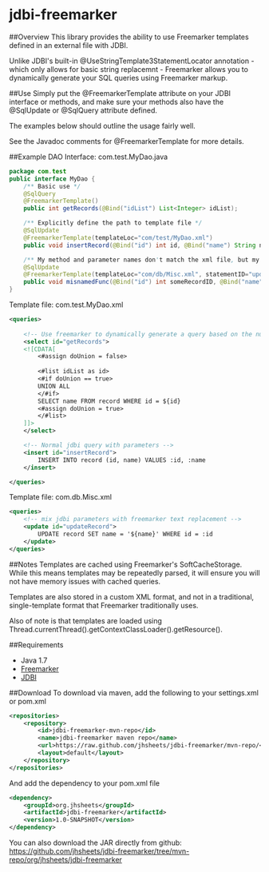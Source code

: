 # jdbi-freemarker

##Overview
This library provides the ability to use Freemarker templates defined in an external file with JDBI.

Unlike JDBI's built-in @UseStringTemplate3StatementLocator annotation - which only allows for basic string replacemnt - Freemarker allows you to dynamically generate your SQL queries using Freemarker markup.

##Use
Simply put the @FreemarkerTemplate attribute on your JDBI interface or methods, and make sure your methods also have the @SqlUpdate or @SqlQuery attribute defined.

The examples below should outline the usage fairly well.

See the Javadoc comments for @FreemarkerTemplate for more details.

##Example
DAO Interface: com.test.MyDao.java
```java
package com.test
public interface MyDao {
	/** Basic use */
	@SqlQuery 
    @FreemarkerTemplate()
	public int getRecords(@Bind("idList") List<Integer> idList);

	/** Explicitly define the path to template file */
	@SqlUpdate 
    @FreemarkerTemplate(templateLoc="com/test/MyDao.xml")
	public void insertRecord(@Bind("id") int id, @Bind("name") String name);

	/** My method and parameter names don't match the xml file, but my statementID an @Bind parameters do */
	@SqlUpdate 
    @FreemarkerTemplate(templateLoc="com/db/Misc.xml", statementID="updateRecord")
	public void misnamedFunc(@Bind("id") int someRecordID, @Bind("name") String someRecordName);
}
```

Template file: com.test.MyDao.xml
```xml
<queries>
	
    <!-- Use freemarker to dynamically generate a query based on the number of items in the list -->
    <select id="getRecords">
	<![CDATA[
		<#assign doUnion = false>
        
		<#list idList as id>
		<#if doUnion == true>
		UNION ALL
		</#if>
		SELECT name FROM record WHERE id = ${id}
		<#assign doUnion = true>
		</#list>
	]]>
	</select>

	<!-- Normal jdbi query with parameters -->
	<insert id="insertRecord">
        INSERT INTO record (id, name) VALUES :id, :name
	</insert>

</queries>
```

Template file: com.db.Misc.xml
```xml
<queries>
	<!-- mix jdbi parameters with freemarker text replacement -->
	<update id="updateRecord">
        UPDATE record SET name = '${name}' WHERE id = :id
	</update>
</queries>
```	

##Notes
Templates are cached using Freemarker's SoftCacheStorage.  While this means templates may be repeatedly parsed, it will ensure you will not have memory issues with cached queries.

Templates are also stored in a custom XML format, and not in a traditional, single-template format that Freemarker traditionally uses.

Also of note is that templates are loaded using Thread.currentThread().getContextClassLoader().getResource().

##Requirements
* Java 1.7
* [Freemarker](http://freemarker.org/)
* [JDBI](http://jdbi.org/)

##Download
To download via maven, add the following to your settings.xml or pom.xml
```xml
<repositories>
    <repository>
        <id>jdbi-freemarker-mvn-repo</id>
        <name>jdbi-freemarker maven repo</name>
        <url>https://raw.github.com/jhsheets/jdbi-freemarker/mvn-repo/</url>
        <layout>default</layout>
    </repository>
</repositories>
```
And add the dependency to your pom.xml file
```xml
<dependency>
    <groupId>org.jhsheets</groupId>
    <artifactId>jdbi-freemarker</artifactId>
    <version>1.0-SNAPSHOT</version>
</dependency>
```

You can also download the JAR directly from github:
https://github.com/jhsheets/jdbi-freemarker/tree/mvn-repo/org/jhsheets/jdbi-freemarker
